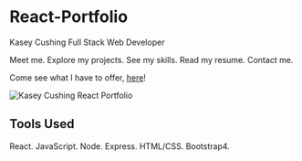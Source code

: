 # React-Portfolio

Kasey Cushing
Full Stack Web Developer

Meet me. Explore my projects. See my skills. Read my resume. Contact me.

Come see what I have to offer, [here](https://portfolio-kcushing1.herokuapp.com/)!

![Kasey Cushing React Portfolio](./public/images/demos/react-portfolio.GIF)

## Tools Used

React. JavaScript. Node. Express. HTML/CSS. Bootstrap4.
